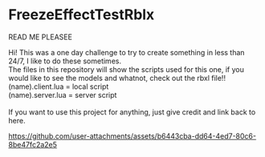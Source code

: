 # FreezeEffectTestRblx
READ ME PLEASEE

Hi! This was a one day challenge to try to create something in less than 24/7, I like to do these sometimes. <br/>
The files in this repository will show the scripts used for this one, if you would like to see the models and whatnot, check out the rbxl file!!  <br/>
(name).client.lua = local script  <br/>
(name).server.lua = server script <br/>
  <br/>
If you want to use this project for anything, just give credit and link back to here.



https://github.com/user-attachments/assets/b6443cba-dd64-4ed7-80c6-8be47fc2a2e5

